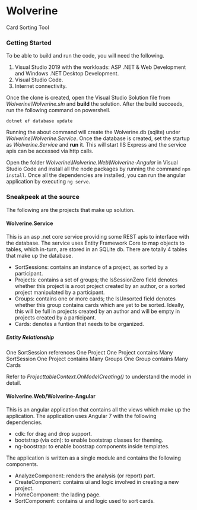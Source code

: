 # Wolverine
Card Sorting Tool

### Getting Started
To be able to build and run the code, you will need the following. 
1. Visual Studio 2019 with the workloads: ASP .NET & Web Development and Windows .NET Desktop Development. 
2. Visual Studio Code. 
3. Internet connectivity. 

Once the clone is created, open the Visual Studio Solution file from *Wolverine\Wolverine.sln* and **build** the solution. 
After the build succeeds, run the following command on powershell.

` dotnet ef database update `

Running the about command will create the Wolverine.db (sqlite) under *Wolverine\Wolverine.Service*. 
Once the database is created, set the startup as *Wolverine.Service* and **run** it. This will start IIS Express and the service apis can be accessed via http calls. 

Open the folder *Wolverine\Wolverine.Web\Wolverine-Angular* in Visual Studio Code and install all the node packages by running the command `npm install`. Once all the dependencies are installed, you can run the angular application by executing `ng serve`. 

### Sneakpeek at the source
The following are the projects that make up solution. 
#### Wolverine.Service
This is an asp .net core service providing some REST apis to interface with the database. 
The service uses Entity Framework Core to map objects to tables, which in-turn, are stored in an SQLite db. There are totally 4 tables that make up the database. 
- SortSessions: contains an instance of a project, as sorted by a participant. 
- Projects: contains a set of groups; the IsSessionZero field denotes whether this project is a root project created by an author, or a sorted project manipulated by a participant. 
- Groups: contains one or more cards; the IsUnsorted field denotes whether this group contains cards which are yet to be sorted. Ideally, this will be full in projects created by an author and will be empty in projects created by a participant. 
- Cards: denotes a funtion that needs to be organized. 
##### Entity Relationship
One SortSession references One Project
One Project contains Many SortSession
One Project contains Many Groups
One Group contains Many Cards

Refer to *ProjecttableContext.OnModelCreating()* to understand the model in detail. 

#### Wolverine.Web/Wolverine-Angular
This is an angular application that contains all the views which make up the application. 
The application uses Angular 7 with the following dependencies. 
- cdk: for drag and drop support. 
- bootstrap (via cdn): to enable bootstrap classes for theming. 
- ng-boostrap: to enable boostrap components inside templates. 

The application is written as a single module and contains the following components. 
- AnalyzeComponent: renders the analysis (or report) part. 
- CreateComponent: contains ui and logic involved in creating a new project. 
- HomeComponent: the lading page. 
- SortComponent: contains ui and logic used to sort cards. 
